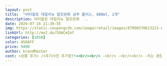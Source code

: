 ```yaml
---
layout: post 
title:  "비타할로 데일리뉴 탈모완화 샴푸 플러스, 800ml, 1개" 
description: 비타할로 데일리뉴 탈모완화  ..
date: 2020-07-16 21:39:55 
img: https://static.coupangcdn.com/image/retail/images/87090370613221-e1b7a560-0178-4293-b327-8d79a49209c6.jpg 
linkUrl: http://me2.do/59ACmIof 
categories: [1010] 
color: A566FF 
price: 9490 
author: brandMaster 
cont: <상품 후기> /<후기사진 추가함!!><br/><br/> -<br/> -<br/><br/> -저는 괜찮은데, 약간의 호불이 있을법도해요!<br/>2020년 3/3 추가후기♥︎<br/><br/>@ 손바닥에 덜어보니 뭔가 밀착이잘되는 타입의 샴푸에요!<br/>@ 향은, 상쾌?한 시트러스? 좀 독특한 시트러스향이에요,<br/>@거품이 잘나요! <br/> - 평보니 기름이빨리진다는 얘기가있는데,<br/>@무실리콘 제품이라 더욱안심이에요!❤<br/>✅ 거품은 잘 나요! 사진에서 보이는 정도의 쫀득한 묽기 구요, 손등에 테스트 했을 때 헹구고 나서 피부가 촉촉했어요.<br/> )<br/>✅ 용기는 펌프형으로 손쉽게 펌핑하여 사용 가능합니다.<br/><br/>✅ 일정기간 사용해보고 추가후기 남기겠습니다!<br/>✅ 탈모방지 샴푸라서 그런지 각질케어나 두피보습에는 좋은 것 같아요, 다만 머릿결은 뻣뻣한 감이 있어요.<br/> 트리트먼트를 같이 사용하면 좋을 듯 합니다.<br/><br/>✅ 향은 티트리향 나무향 같이 시원한 향이 나요.<br/> 실제로도 샴푸하고 나면 시원해요 청량감이 좋네용.<br/><br/>ㅇㅅㅇ?????????????????<br/> 
---
```

 
